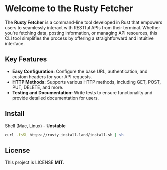 # Welcome to the Rusty Fetcher

The **Rusty Fetcher** is a command-line tool developed in Rust that empowers users to seamlessly interact with RESTful APIs from their terminal. Whether you're fetching data, posting information, or managing API resources, this CLI tool simplifies the process by offering a straightforward and intuitive interface.


## Key Features

- **Easy Configuration:** Configure the base URL, authentication, and custom headers for your API requests.
- **HTTP Methods:** Supports various HTTP methods, including GET, POST, PUT, DELETE, and more.
- **Testing and Documentation:** Write tests to ensure functionality and provide detailed documentation for users.

## Install
Shell (Mac, Linux) - **Unstable**

```sh
curl -fsSL https://rusty_install.land/install.sh | sh
```

## License

This project is LICENSE **MIT**.

